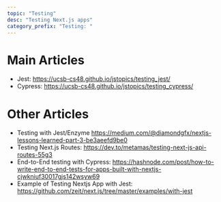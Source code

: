 ```yaml
---
topic: "Testing"
desc: "Testing Next.js apps"
category_prefix: "Testing: "
---
```



# Main Articles

* Jest: <https://ucsb-cs48.github.io/jstopics/testing_jest/>
* Cypress: <https://ucsb-cs48.github.io/jstopics/testing_cypress/>

# Other Articles

* Testing with Jest/Enzyme <https://medium.com/@diamondgfx/nextjs-lessons-learned-part-3-be3aeefd9be0>
* Testing Next.js Routes: <https://dev.to/metamas/testing-next-js-api-routes-55g3>
* End-to-End testing with Cypress: <https://hashnode.com/post/how-to-write-end-to-end-tests-for-apps-built-with-nextjs-cjwkniuf30017gjs142wsyw69>
* Example of Testing Nextjs App with Jest: <https://github.com/zeit/next.js/tree/master/examples/with-jest>
